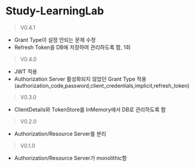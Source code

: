 # Study-LearningLab

> V0.4.1
 - Grant Type이 설정 안되는 문제 수정
 - Refresh Token을 DB에 저장하여 관리하도록 함, 1회

> V0.4.0
 - JWT 적용
 - Authorization Server 활성화되지 않았던 Grant Type 적용(authorization_code,password,client_credentials,implicit,refresh_token)

> V0.3.0
 - ClientDetails와 TokenStore를 InMemory에서 DB로 관리하도록 함

> V0.2.0
 - Authorization/Resource Server를 분리

> V0.1.0
 - Authorization/Resource Server가 monolithic함

